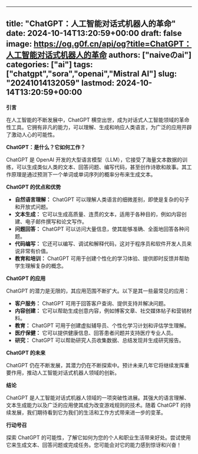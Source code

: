 
---
title: "ChatGPT：人工智能对话式机器人的革命"
date: 2024-10-14T13:20:59+00:00
draft: false
image: https://og.g0f.cn/api/og?title=ChatGPT：人工智能对话式机器人的革命
authors: ["naiveのai"]
categories: ["ai"]
tags: ["chatgpt","sora","openai","Mistral AI"]
slug: "20241014132059"
lastmod: 2024-10-14T13:20:59+00:00
---
**引言**

在人工智能的不断发展中，ChatGPT 横空出世，成为对话式人工智能领域的革命性工具。它拥有非凡的能力，可以理解、生成和响应人类语言，为广泛的应用开辟了激动人心的可能性。

**ChatGPT：是什么？它如何工作？**

ChatGPT 是 OpenAI 开发的大型语言模型（LLM），它接受了海量文本数据的训练，可以生成类似人类的文本、回答问题、编写代码，甚至创作诗歌和故事。其工作原理是通过预测下一个单词或单词序列的概率分布来生成文本。

**ChatGPT 的优点和优势**

* **自然语言理解：** ChatGPT 可以理解人类语言的细微差别，即使是复杂的句子和开放式问题。
* **文本生成：** 它可以生成高质量、连贯的文本，适用于各种目的，例如内容创建、电子邮件撰写和论文写作。
* **问题回答：** ChatGPT 可以访问大量信息，使其能够准确、全面地回答各种问题。
* **代码编写：** 它还可以编写、调试和解释代码，这对于程序员和软件开发人员来说非常有价值。
* **教育和培训：** ChatGPT 可用于创建个性化的学习体验、提供即时反馈并帮助学生理解复杂的概念。

**ChatGPT 的应用**

ChatGPT 的潜力是无限的，其应用范围不断扩大。以下是其一些最常见的应用：

* **客户服务：** ChatGPT 可用于回答客户查询、提供支持并解决问题。
* **内容创建：** 它可以帮助生成创意内容，例如博客文章、社交媒体帖子和营销材料。
* **教育：** ChatGPT 可用于创建虚拟辅导员、个性化学习计划和评估学生理解。
* **医疗保健：** 它可以提供健康信息、回答患者问题并支持医疗专业人员。
* **研究：** ChatGPT 可以帮助研究人员收集数据、总结发现并生成研究报告。

**ChatGPT 的未来**

ChatGPT 仍在不断发展，其潜力仍在不断探索中。预计未来几年它将继续发挥重要作用，推动人工智能对话式机器人领域的创新。

**结论**

ChatGPT 是人工智能对话式机器人领域的一项突破性进展。其强大的语言理解、文本生成能力以及广泛的应用使其成为改变游戏规则的技术。随着 ChatGPT 的持续发展，我们期待看到它为我们的生活和工作方式带来进一步的变革。

**行动号召**

探索 ChatGPT 的可能性，了解它如何为您的个人和职业生活带来好处。尝试使用它来生成文本、回答问题或完成任务。您可能会对它的能力感到惊讶和兴奋！